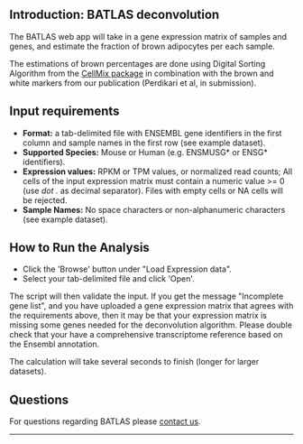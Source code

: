 
## Introduction: BATLAS deconvolution 

The BATLAS web app will take in a gene expression matrix of samples and genes, and estimate the fraction of brown adipocytes per each sample.

The estimations of brown percentages are done using Digital Sorting Algorithm from the [CellMix package](https://web.cbio.uct.ac.za/~renaud/CRAN/web/CellMix/) in combination with the brown and white markers from our publication (Perdikari et al, in submission).

## Input requirements

- **Format:** a tab-delimited file with ENSEMBL gene identifiers in the first column and sample names in the first row (see example dataset).
- **Supported Species:** Mouse or Human  (e.g. ENSMUSG* or ENSG* identifiers).
- **Expression values:** RPKM or TPM values, or normalized read counts; All cells of the input expression matrix must contain a numeric value >= 0 (use _dot ._ as decimal separator). Files with empty cells or NA cells will be rejected.
- **Sample Names:** No space characters or non-alphanumeric characters (see example dataset).

## How to Run the Analysis
- Click the 'Browse' button under "Load Expression data".
- Select your tab-delimited file and click 'Open'.

The script will then validate the input. If you get the message "Incomplete gene list", and you have uploaded a gene expression matrix that agrees with the requirements above, then it may be that your expression matrix is missing some genes needed for the deconvolution algorithm. Please double check that your have a comprehensive transcriptome reference based on the Ensembl annotation.

The calculation will take several seconds to finish (longer for larger datasets).

## Questions
For questions regarding BATLAS please [contact us](mailto:christian-wolfrum@ethz.ch).

---



